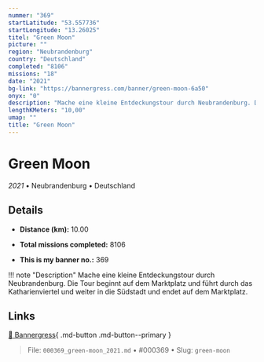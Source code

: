 ```yaml
---
nummer: "369"
startLatitude: "53.557736"
startLongitude: "13.26025"
titel: "Green Moon"
picture: ""
region: "Neubrandenburg"
country: "Deutschland"
completed: "8106"
missions: "18"
date: "2021"
bg-link: "https://bannergress.com/banner/green-moon-6a50"
onyx: "0"
description: "Mache eine kleine Entdeckungstour durch Neubrandenburg. Die Tour beginnt auf dem Marktplatz und führt durch das Katharienviertel und weiter in die Südstadt und endet auf dem Marktplatz."
lengthKMeters: "10,00"
umap: ""
title: "Green Moon"
---
```

# Green Moon

*2021* • Neubrandenburg • Deutschland



## Details
- **Distance (km):** 10.00

- **Total missions completed:** 8106
- **This is my banner no.:** 369


!!! note "Description"
    Mache eine kleine Entdeckungstour durch Neubrandenburg. Die Tour beginnt auf dem Marktplatz und führt durch das Katharienviertel und weiter in die Südstadt und endet auf dem Marktplatz.



## Links
[🔗 Bannergress](https://bannergress.com/banner/green-moon-6a50){ .md-button .md-button--primary }



> File: `000369_green-moon_2021.md` • #000369 • Slug: `green-moon`

